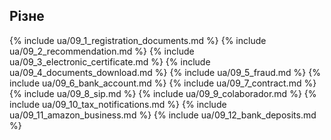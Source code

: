 ## Різне

{% include ua/09_1_registration_documents.md %}
{% include ua/09_2_recommendation.md %}
{% include ua/09_3_electronic_certificate.md %}
{% include ua/09_4_documents_download.md %}
{% include ua/09_5_fraud.md %}
{% include ua/09_6_bank_account.md %}
{% include ua/09_7_contract.md %}
{% include ua/09_8_sip.md %}
{% include ua/09_9_colaborador.md %}
{% include ua/09_10_tax_notifications.md %}
{% include ua/09_11_amazon_business.md %}
{% include ua/09_12_bank_deposits.md %}
